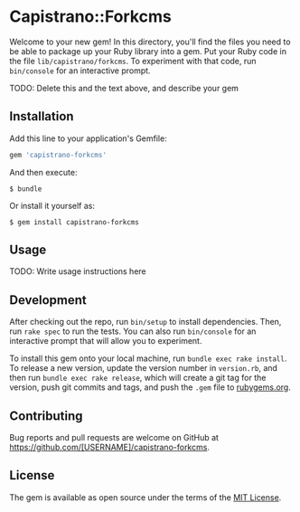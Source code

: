 # Capistrano::Forkcms

Welcome to your new gem! In this directory, you'll find the files you need to be able to package up your Ruby library into a gem. Put your Ruby code in the file `lib/capistrano/forkcms`. To experiment with that code, run `bin/console` for an interactive prompt.

TODO: Delete this and the text above, and describe your gem

## Installation

Add this line to your application's Gemfile:

```ruby
gem 'capistrano-forkcms'
```

And then execute:

    $ bundle

Or install it yourself as:

    $ gem install capistrano-forkcms

## Usage

TODO: Write usage instructions here

## Development

After checking out the repo, run `bin/setup` to install dependencies. Then, run `rake spec` to run the tests. You can also run `bin/console` for an interactive prompt that will allow you to experiment.

To install this gem onto your local machine, run `bundle exec rake install`. To release a new version, update the version number in `version.rb`, and then run `bundle exec rake release`, which will create a git tag for the version, push git commits and tags, and push the `.gem` file to [rubygems.org](https://rubygems.org).

## Contributing

Bug reports and pull requests are welcome on GitHub at https://github.com/[USERNAME]/capistrano-forkcms.


## License

The gem is available as open source under the terms of the [MIT License](http://opensource.org/licenses/MIT).

